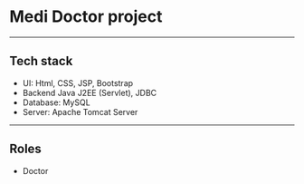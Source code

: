 # Medi Doctor project 
------
## Tech stack
- UI: Html, CSS, JSP, Bootstrap
- Backend Java J2EE (Servlet), JDBC
- Database: MySQL
- Server: Apache Tomcat Server
--------
## Roles
- Doctor